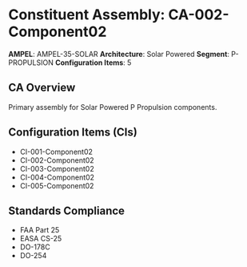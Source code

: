 # Constituent Assembly: CA-002-Component02

**AMPEL**: AMPEL-35-SOLAR
**Architecture**: Solar Powered
**Segment**: P-PROPULSION
**Configuration Items**: 5

## CA Overview
Primary assembly for Solar Powered P Propulsion components.

## Configuration Items (CIs)
- CI-001-Component02
- CI-002-Component02
- CI-003-Component02
- CI-004-Component02
- CI-005-Component02

## Standards Compliance
- FAA Part 25
- EASA CS-25
- DO-178C
- DO-254
